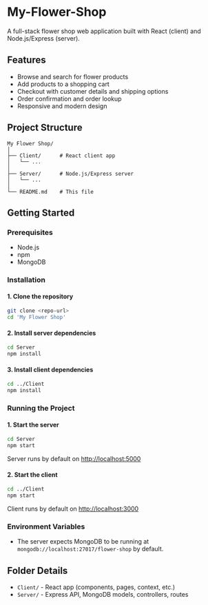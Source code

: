 ﻿# My-Flower-Shop

A full-stack flower shop web application built with React (client) and Node.js/Express (server).

## Features

- Browse and search for flower products
- Add products to a shopping cart
- Checkout with customer details and shipping options
- Order confirmation and order lookup
- Responsive and modern design

## Project Structure

```
My Flower Shop/
│
├── Client/      # React client app
│   └── ...
│
├── Server/      # Node.js/Express server
│   └── ...
│
└── README.md    # This file
```

## Getting Started

### Prerequisites

- Node.js 
- npm
- MongoDB 

### Installation

#### 1. Clone the repository

```bash
git clone <repo-url>
cd 'My Flower Shop'
```

#### 2. Install server dependencies

```bash
cd Server
npm install
```

#### 3. Install client dependencies

```bash
cd ../Client
npm install
```

### Running the Project

#### 1. Start the server

```bash
cd Server
npm start
```
Server runs by default on [http://localhost:5000](http://localhost:5000)

#### 2. Start the client

```bash
cd ../Client
npm start
```
Client runs by default on [http://localhost:3000](http://localhost:3000)

### Environment Variables

- The server expects MongoDB to be running at `mongodb://localhost:27017/flower-shop` by default.

## Folder Details

- `Client/` - React app (components, pages, context, etc.)
- `Server/` - Express API, MongoDB models, controllers, routes
